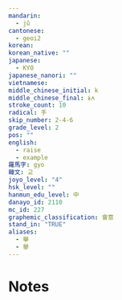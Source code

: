 ```yaml
---
mandarin:
  - jǔ
cantonese:
  - geoi2
korean:
korean_native: ""
japanese:
  - KYO
japanese_nanori: ""
vietnamese:
middle_chinese_initial: k
middle_chinese_final: ɨʌ
stroke_count: 10
radical: 手
skip_number: 2-4-6
grade_level: 2
pos: ""
english:
  - raise
  - example
羅馬字: gyo
韓文: 교
joyo_level: "4"
hsk_level: ""
hanmun_edu_level: 中
danayo_id: 2110
mc_id: 227
graphemic_classification: 會意
stand_in: "TRUE"
aliases:
  - 舉
  - 擧
---
```


# Notes
